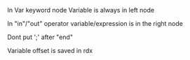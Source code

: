 In Var keyword node Variable is always in left node

In "in"/"out" operator variable/expression is in the right node

Dont put ';' after "end"
 
Variable offset is saved in rdx